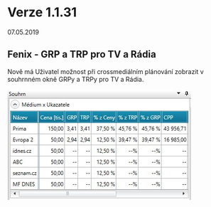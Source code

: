 ﻿# Verze 1.1.31
07.05.2019

## Fenix - GRP a TRP pro TV a Rádia

Nově má Uživatel možnost při crossmediálním plánování zobrazit v souhrnném okně GRPy a TRPy pro TV a Rádia.

![TRP_GRP](../data/TRP_GRP.jpg "TRP_GRP")
